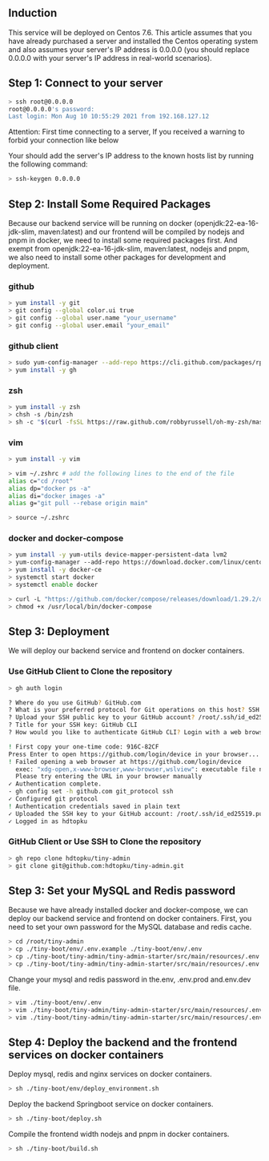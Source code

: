 ## Induction
This service will be deployed on Centos 7.6. This article assumes that you have already purchased a server and installed the Centos operating system and also assumes your server's IP address is 0.0.0.0 (you should replace 0.0.0.0 with your server's IP address in real-world scenarios).

## Step 1: Connect to your server
```bash
> ssh root@0.0.0.0
root@0.0.0.0's password: 
Last login: Mon Aug 10 10:55:29 2021 from 192.168.127.12
```
Attention: First time connecting to a server, If you received a warning to forbid your connection like below

Your should add the server's IP address to the known hosts list by running the following command:
```bash
> ssh-keygen 0.0.0.0
```

## Step 2: Install Some Required Packages
Because our backend service will be running on docker (openjdk:22-ea-16-jdk-slim, maven:latest) and our frontend will be compiled by nodejs and pnpm in docker, we need to install some required packages first.
And exempt from openjdk:22-ea-16-jdk-slim, maven:latest, nodejs and pnpm, we also need to install some other packages for development and deployment.

### github
```bash
> yum install -y git
> git config --global color.ui true
> git config --global user.name "your_username"
> git config --global user.email "your_email"
```

### github client
```bash
> sudo yum-config-manager --add-repo https://cli.github.com/packages/rpm/gh-cli.repo
> yum install -y gh
```


### zsh
```bash
> yum install -y zsh
> chsh -s /bin/zsh
> sh -c "$(curl -fsSL https://raw.github.com/robbyrussell/oh-my-zsh/master/tools/install.sh)"
```

### vim
```bash
> yum install -y vim

> vim ~/.zshrc # add the following lines to the end of the file
alias c="cd /root"
alias dp="docker ps -a"
alias di="docker images -a"
alias g="git pull --rebase origin main"

> source ~/.zshrc
```

### docker and docker-compose
```bash
> yum install -y yum-utils device-mapper-persistent-data lvm2
> yum-config-manager --add-repo https://download.docker.com/linux/centos/docker-ce.repo
> yum install -y docker-ce
> systemctl start docker
> systemctl enable docker

> curl -L "https://github.com/docker/compose/releases/download/1.29.2/docker-compose-$(uname -s)-$(uname -m)" -o /usr/local/bin/docker-compose
> chmod +x /usr/local/bin/docker-compose
```

## Step 3: Deployment
We will deploy our backend service and frontend on docker containers.
### Use GitHub Client to Clone the repository
```bash
> gh auth login

? Where do you use GitHub? GitHub.com
? What is your preferred protocol for Git operations on this host? SSH
? Upload your SSH public key to your GitHub account? /root/.ssh/id_ed25519.pub
? Title for your SSH key: GitHub CLI
? How would you like to authenticate GitHub CLI? Login with a web browser

! First copy your one-time code: 916C-82CF
Press Enter to open https://github.com/login/device in your browser...
! Failed opening a web browser at https://github.com/login/device
  exec: "xdg-open,x-www-browser,www-browser,wslview": executable file not found in $PATH
  Please try entering the URL in your browser manually
✓ Authentication complete.
- gh config set -h github.com git_protocol ssh
✓ Configured git protocol
! Authentication credentials saved in plain text
✓ Uploaded the SSH key to your GitHub account: /root/.ssh/id_ed25519.pub
✓ Logged in as hdtopku
```

### GitHub Client or Use SSH to Clone the repository
```bash
> gh repo clone hdtopku/tiny-admin
> git clone git@github.com:hdtopku/tiny-admin.git
```

## Step 3: Set your MySQL and Redis password
Because we have already installed docker and docker-compose, we can deploy our backend service and frontend on docker containers.
First, you need to set your own password for the MySQL database and redis cache.
```bash
> cd /root/tiny-admin
> cp ./tiny-boot/env/.env.example ./tiny-boot/env/.env
> cp ./tiny-boot/tiny-admin/tiny-admin-starter/src/main/resources/.env.example ./tiny-boot/tiny-admin/tiny-admin-starter/src/main/resources/.env.prod
> cp ./tiny-boot/tiny-admin/tiny-admin-starter/src/main/resources/.env.example ./tiny-boot/tiny-admin/tiny-admin-starter/src/main/resources/.env.dev
```

Change your mysql and redis password in the.env, .env.prod and.env.dev file.
```bash
> vim ./tiny-boot/env/.env
> vim ./tiny-boot/tiny-admin/tiny-admin-starter/src/main/resources/.env.prod
> vim ./tiny-boot/tiny-admin/tiny-admin-starter/src/main/resources/.env.dev
```

## Step 4: Deploy the backend and the frontend services on docker containers
Deploy mysql, redis and nginx services on docker containers.
```bash
> sh ./tiny-boot/env/deploy_environment.sh
```

Deploy the backend Springboot service on docker containers.
```bash
> sh ./tiny-boot/deploy.sh
```

Compile the frontend width nodejs and pnpm in docker containers.
```bash
> sh ./tiny-boot/build.sh
```

